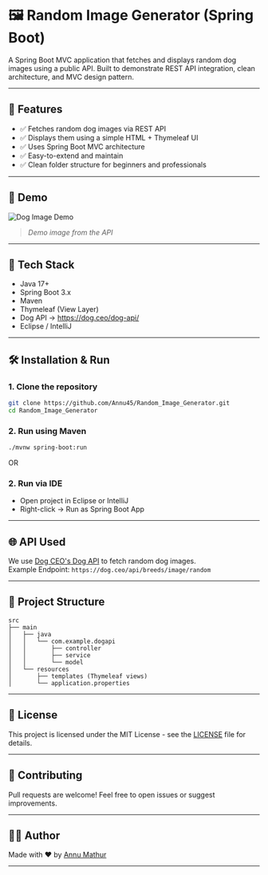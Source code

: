 # 🖼️ Random Image Generator (Spring Boot)

A Spring Boot MVC application that fetches and displays random dog images using a public API. Built to demonstrate REST API integration, clean architecture, and MVC design pattern.

---

## 🚀 Features

- ✅ Fetches random dog images via REST API
- ✅ Displays them using a simple HTML + Thymeleaf UI
- ✅ Uses Spring Boot MVC architecture
- ✅ Easy-to-extend and maintain
- ✅ Clean folder structure for beginners and professionals

---

## 📸 Demo

![Dog Image Demo](https://images.dog.ceo/breeds/hound-afghan/n02088094_1003.jpg)

> *Demo image from the API*

---

## 🔧 Tech Stack

- Java 17+
- Spring Boot 3.x
- Maven
- Thymeleaf (View Layer)
- Dog API → https://dog.ceo/dog-api/
- Eclipse / IntelliJ

---

## 🛠️ Installation & Run

### 1. Clone the repository

```bash
git clone https://github.com/Annu45/Random_Image_Generator.git
cd Random_Image_Generator
```

### 2. Run using Maven

```bash
./mvnw spring-boot:run
```

OR

### 2. Run via IDE

- Open project in Eclipse or IntelliJ
- Right-click → Run as Spring Boot App

---

## 🌐 API Used

We use [Dog CEO's Dog API](https://dog.ceo/dog-api/) to fetch random dog images.  
Example Endpoint: `https://dog.ceo/api/breeds/image/random`

---

## 📂 Project Structure

```
src
├── main
│   ├── java
│   │   └── com.example.dogapi
│   │       ├── controller
│   │       ├── service
│   │       └── model
│   └── resources
│       ├── templates (Thymeleaf views)
│       └── application.properties
```

---

## 📄 License

This project is licensed under the MIT License - see the [LICENSE](LICENSE) file for details.

---

## 🤝 Contributing

Pull requests are welcome! Feel free to open issues or suggest improvements.

---

## 🙋‍♀️ Author

Made with ❤️ by [Annu Mathur](https://github.com/Annu45)

---
